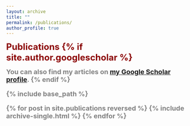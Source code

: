 ```yaml
---
layout: archive
title: ""
permalink: /publications/
author_profile: true
---
```

<font size=5 color=DarkRed><b>Publications<b>
{% if site.author.googlescholar %}
<br>
  <div class="wordwrap"><font size=4 color=Gray>You can also find my articles on <a href="{{site.author.googlescholar}}">my Google Scholar profile</a>.
{% endif %}

{% include base_path %}

{% for post in site.publications reversed %}
  {% include archive-single.html %}
{% endfor %}
